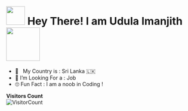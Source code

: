 # <img src="https://raw.githubusercontent.com/MartinHeinz/MartinHeinz/master/wave.gif" width=50px> Hey There! I am Udula Imanjith <img src="https://i.pinimg.com/originals/01/63/6c/01636c5434cd0462086620c60fdfec16.gif" width="90px">


<!-- Your badges
You can use the website to generate badges: https://shields.io/
-->

-  🚶‍ &nbsp; My Country is : Sri Lanka 🇱🇰  <br>
-  🔭 I’m Looking For a : Job  <br>
-  🙄 Fun Fact : I am a noob in Coding !

 **Visitors Count**  
![VisitorCount](https://profile-counter.glitch.me/{UdulaImanjith}/count.svg)

